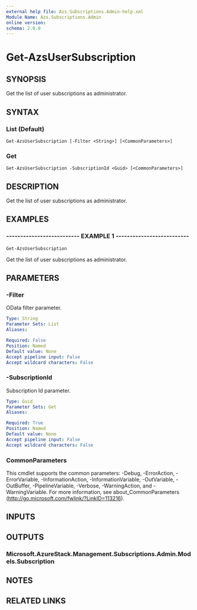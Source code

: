 ```yaml
---
external help file: Azs.Subscriptions.Admin-help.xml
Module Name: Azs.Subscriptions.Admin
online version: 
schema: 2.0.0
---
```


# Get-AzsUserSubscription

## SYNOPSIS
Get the list of user subscriptions as administrator.

## SYNTAX

### List (Default)
```
Get-AzsUserSubscription [-Filter <String>] [<CommonParameters>]
```

### Get
```
Get-AzsUserSubscription -SubscriptionId <Guid> [<CommonParameters>]
```

## DESCRIPTION
Get the list of user subscriptions as administrator.

## EXAMPLES

### -------------------------- EXAMPLE 1 --------------------------
```
Get-AzsUserSubscription
```

Get the list of user subscriptions as administrator.

## PARAMETERS

### -Filter
OData filter parameter.

```yaml
Type: String
Parameter Sets: List
Aliases: 

Required: False
Position: Named
Default value: None
Accept pipeline input: False
Accept wildcard characters: False
```

### -SubscriptionId
Subscription Id parameter.

```yaml
Type: Guid
Parameter Sets: Get
Aliases: 

Required: True
Position: Named
Default value: None
Accept pipeline input: False
Accept wildcard characters: False
```

### CommonParameters
This cmdlet supports the common parameters: -Debug, -ErrorAction, -ErrorVariable, -InformationAction, -InformationVariable, -OutVariable, -OutBuffer, -PipelineVariable, -Verbose, -WarningAction, and -WarningVariable. For more information, see about_CommonParameters (http://go.microsoft.com/fwlink/?LinkID=113216).

## INPUTS

## OUTPUTS

### Microsoft.AzureStack.Management.Subscriptions.Admin.Models.Subscription

## NOTES

## RELATED LINKS

